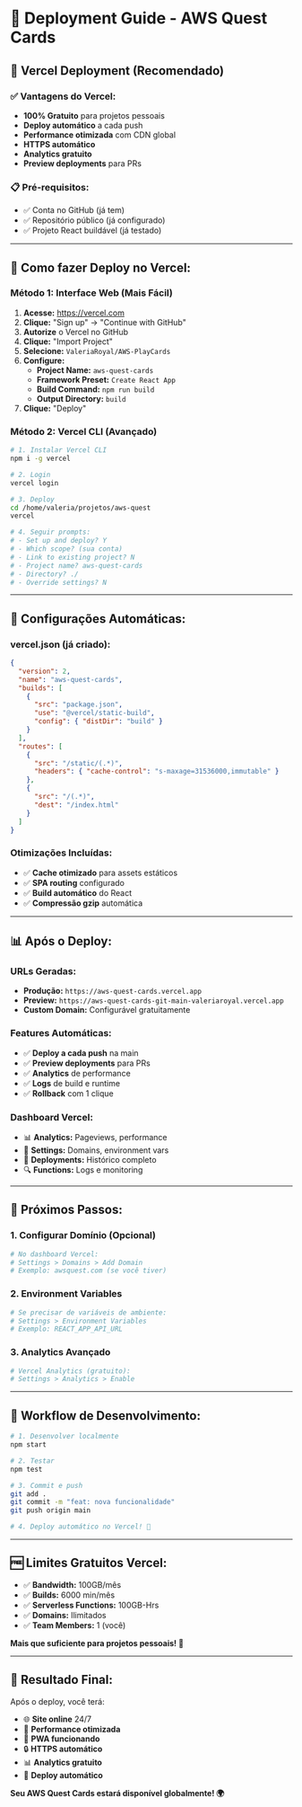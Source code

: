 # 🚀 Deployment Guide - AWS Quest Cards

## 🎯 Vercel Deployment (Recomendado)

### ✅ Vantagens do Vercel:
- **100% Gratuito** para projetos pessoais
- **Deploy automático** a cada push
- **Performance otimizada** com CDN global
- **HTTPS automático**
- **Analytics gratuito**
- **Preview deployments** para PRs

### 📋 Pré-requisitos:
- ✅ Conta no GitHub (já tem)
- ✅ Repositório público (já configurado)
- ✅ Projeto React buildável (já testado)

---

## 🚀 Como fazer Deploy no Vercel:

### **Método 1: Interface Web (Mais Fácil)**

1. **Acesse:** https://vercel.com
2. **Clique:** "Sign up" → "Continue with GitHub"
3. **Autorize** o Vercel no GitHub
4. **Clique:** "Import Project"
5. **Selecione:** `ValeriaRoyal/AWS-PlayCards`
6. **Configure:**
   - **Project Name:** `aws-quest-cards`
   - **Framework Preset:** `Create React App`
   - **Build Command:** `npm run build`
   - **Output Directory:** `build`
7. **Clique:** "Deploy"

### **Método 2: Vercel CLI (Avançado)**

```bash
# 1. Instalar Vercel CLI
npm i -g vercel

# 2. Login
vercel login

# 3. Deploy
cd /home/valeria/projetos/aws-quest
vercel

# 4. Seguir prompts:
# - Set up and deploy? Y
# - Which scope? (sua conta)
# - Link to existing project? N
# - Project name? aws-quest-cards
# - Directory? ./
# - Override settings? N
```

---

## 🔧 Configurações Automáticas:

### **vercel.json** (já criado):
```json
{
  "version": 2,
  "name": "aws-quest-cards",
  "builds": [
    {
      "src": "package.json",
      "use": "@vercel/static-build",
      "config": { "distDir": "build" }
    }
  ],
  "routes": [
    {
      "src": "/static/(.*)",
      "headers": { "cache-control": "s-maxage=31536000,immutable" }
    },
    {
      "src": "/(.*)",
      "dest": "/index.html"
    }
  ]
}
```

### **Otimizações Incluídas:**
- ✅ **Cache otimizado** para assets estáticos
- ✅ **SPA routing** configurado
- ✅ **Build automático** do React
- ✅ **Compressão gzip** automática

---

## 📊 Após o Deploy:

### **URLs Geradas:**
- **Produção:** `https://aws-quest-cards.vercel.app`
- **Preview:** `https://aws-quest-cards-git-main-valeriaroyal.vercel.app`
- **Custom Domain:** Configurável gratuitamente

### **Features Automáticas:**
- ✅ **Deploy a cada push** na main
- ✅ **Preview deployments** para PRs
- ✅ **Analytics** de performance
- ✅ **Logs** de build e runtime
- ✅ **Rollback** com 1 clique

### **Dashboard Vercel:**
- 📊 **Analytics:** Pageviews, performance
- 🔧 **Settings:** Domains, environment vars
- 📝 **Deployments:** Histórico completo
- 🔍 **Functions:** Logs e monitoring

---

## 🎯 Próximos Passos:

### **1. Configurar Domínio (Opcional)**
```bash
# No dashboard Vercel:
# Settings > Domains > Add Domain
# Exemplo: awsquest.com (se você tiver)
```

### **2. Environment Variables**
```bash
# Se precisar de variáveis de ambiente:
# Settings > Environment Variables
# Exemplo: REACT_APP_API_URL
```

### **3. Analytics Avançado**
```bash
# Vercel Analytics (gratuito):
# Settings > Analytics > Enable
```

---

## 🔄 Workflow de Desenvolvimento:

```bash
# 1. Desenvolver localmente
npm start

# 2. Testar
npm test

# 3. Commit e push
git add .
git commit -m "feat: nova funcionalidade"
git push origin main

# 4. Deploy automático no Vercel! 🚀
```

---

## 🆓 Limites Gratuitos Vercel:

- ✅ **Bandwidth:** 100GB/mês
- ✅ **Builds:** 6000 min/mês
- ✅ **Serverless Functions:** 100GB-Hrs
- ✅ **Domains:** Ilimitados
- ✅ **Team Members:** 1 (você)

**Mais que suficiente para projetos pessoais! 🎯**

---

## 🎉 Resultado Final:

Após o deploy, você terá:
- 🌐 **Site online** 24/7
- 🚀 **Performance otimizada**
- 📱 **PWA funcionando**
- 🔒 **HTTPS automático**
- 📊 **Analytics gratuito**
- 🔄 **Deploy automático**

**Seu AWS Quest Cards estará disponível globalmente! 🌍**
